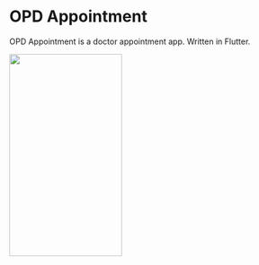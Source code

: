 # OPD Appointment

OPD Appointment is a doctor appointment app. Written in Flutter. 

<img src="https://user-images.githubusercontent.com/74703957/163779382-ec64c76e-e456-4e54-b5a2-7fd346de23f8.png" width="200" height="360" /> 

